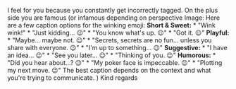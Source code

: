 I feel for you because you constantly get incorrectly tagged. On the plus side
you are famous (or infamous depending on perspective
Image: Here are a few caption options for the winking emoji: **Short &
Sweet:** * "Wink wink!" * "Just kidding... 😉" * "You know what's up. 😉" * "Got
it. 😉" **Playful:** * "Maybe... maybe not. 😉" * "Secrets, secrets are no
fun... unless you share with everyone. 😉" * "I'm up to something... 😉"
**Suggestive:** * "I have an idea... 😉" * "See you later... 😉" * "Thinking of
you. 😉" **Humorous:** * "Did you hear about...? 😉" * "My poker face is
impeccable. 😉" * "Plotting my next move. 😉" The best caption depends on the
context and what you're trying to communicate.
)
Kind regards